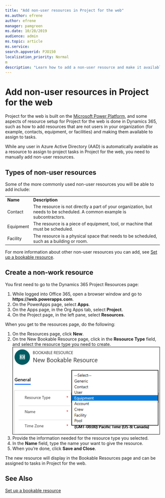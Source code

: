 ```yaml
---
title: "Add non-user resources in Project for the web"
ms.author: efrene
author: efrene
manager: pamgreen
ms.date: 10/28/2019
audience: admin
ms.topic: article
ms.service: 
search.appverid: PJO150
localization_priority: Normal
m
description: "Learn how to add a non-user resource and make it available to assign to tasks in Project for the web."
---
```


# Add non-user resources in Project for the web

Project for the web is built on the [Microsoft Power Platform](https://powerplatform.microsoft.com/en-us/), and some aspects of resource setup for Project for the web is done in Dynamics 365, such as how to add resources that are not users in your organization (for example, contacts, equipment, or facilities) and making them available to assign to tasks.

While any user in Azure Active Directory (AAD) is automatically available as a resource to assign to project tasks in Project for the web, you need to manually add non-user resources.

## Types of non-user resources

Some of the more commonly used non-user resources you will be able to add include:

|||
|:-----|:-----|
|**Name** <br/> |**Description** <br/> |
|Contact   <br/> |The resource is not directly a part of your organization, but needs to be scheduled. A common example is subcontractors.  <br/> |
|Equipment <br/> |The resource is a piece of equipment, tool, or machine that must be scheduled.  <br/> |
|Facility   <br/> |The resource is a physical space that needs to be scheduled, such as a building or room. <br/> |

For more information about other non-user resources you can add, see [Set up a bookable resource](https://docs.microsoft.com/dynamics365/field-service/set-up-bookable-resources#add-work-hours). 


## Create a non-work resource

You first need to go to the Dynamics 365 Project Resources page:
1. While logged into Office 365, open a browser window and go to **https://<spam><spam>web.powerapps<spam><spam>.com**.
2. On the PowerApps page, select **Apps**.
3. On the Apps page, in the Org Apps tab, select **Project**.
4. On the Project page, in the left pane, select **Resources**.


When you get to the resources page, do the following:
1. On the Resources page, click **New**.
2. On tne New Bookable Resource page, click in the **Resource Type** field, and select the resource type you need to create.
![Resource types](media\resourcetypes.png)
3. Provide the information needed for the resource type you selected.
4. In the **Name** field, type the name your want to give the resource.
6. When you’re done, click **Save and Close**.

The new resource will display in the Bookable Resources page and can be assigned to tasks in Project for the web.

 
## See Also

[Set up a bookable resource](https://docs.microsoft.com/dynamics365/field-service/set-up-bookable-resources#add-work-hours)
  
  




